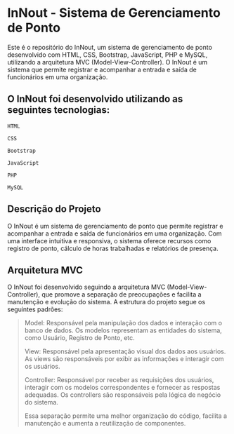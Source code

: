 # InNout - Sistema de Gerenciamento de Ponto

Este é o repositório do InNout, um sistema de gerenciamento de ponto desenvolvido com HTML, CSS, Bootstrap, JavaScript, PHP e MySQL, utilizando a arquitetura MVC (Model-View-Controller). O InNout é um sistema que permite registrar e acompanhar a entrada e saída de funcionários em uma organização.

## O InNout foi desenvolvido utilizando as seguintes tecnologias:

`HTML`

`CSS`

`Bootstrap`

`JavaScript`

`PHP`

`MySQL`

## Descrição do Projeto

O InNout é um sistema de gerenciamento de ponto que permite registrar e acompanhar a entrada e saída de funcionários em uma organização. Com uma interface intuitiva e responsiva, o sistema oferece recursos como registro de ponto, cálculo de horas trabalhadas e relatórios de presença.

## Arquitetura MVC

O InNout foi desenvolvido seguindo a arquitetura MVC (Model-View-Controller), que promove a separação de preocupações e facilita a manutenção e evolução do sistema. A estrutura do projeto segue os seguintes padrões:

> Model: Responsável pela manipulação dos dados e interação com o banco de dados. Os modelos representam as entidades do sistema, como Usuário, Registro de Ponto, etc.
> 
> View: Responsável pela apresentação visual dos dados aos usuários. As views são responsáveis por exibir as informações e interagir com os usuários.
> 
> Controller: Responsável por receber as requisições dos usuários, interagir com os modelos correspondentes e fornecer as respostas adequadas. Os controllers são responsáveis pela lógica de negócio do sistema.
> 
> Essa separação permite uma melhor organização do código, facilita a manutenção e aumenta a reutilização de componentes.
